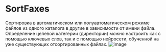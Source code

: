 # SortFaxes
Сортировка в автоматическом или полуавтоматическом режиме файлов из одного каталога в другие в зависимости от имени файла.
Определение целевой категерии (директории) можно настроить как с помощью ключевых слов, так и с помощью нейросети, обученной на уже существующих отсортированных файлах.
![image](https://user-images.githubusercontent.com/19496128/201191879-15026661-d99b-4c53-b4fc-3ed6a8c2764f.png)

